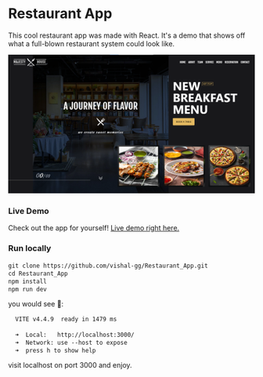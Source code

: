# Restaurant App

This cool restaurant app was made with React. It's a demo that shows off what a full-blown restaurant system could look like.

![landingPage](/public/assets/landing_page.png)

### Live Demo
Check out the app for yourself! <a href="https://eatopendoor.vercel.app" target="_blank">Live demo right here.</a>

### Run locally
```
git clone https://github.com/vishal-gg/Restaurant_App.git
cd Restaurant_App
npm install
npm run dev
```

you would see 👀:

```
  VITE v4.4.9  ready in 1479 ms

  ➜  Local:   http://localhost:3000/
  ➜  Network: use --host to expose
  ➜  press h to show help
```

visit localhost on port 3000 and enjoy.
